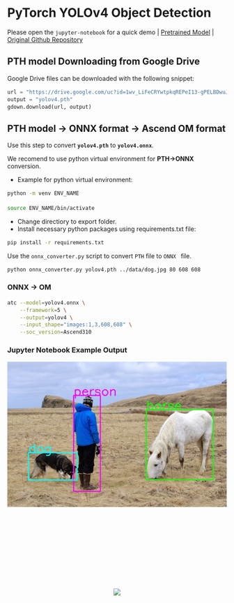 # PyTorch YOLOv4 Object Detection
Please open the `jupyter-notebook` for a quick demo | [Pretrained Model](https://drive.google.com/uc?id=1wv_LiFeCRYwtpkqREPeI13-gPELBDwuJ&export=download) | [Original Github Repository](https://github.com/Tianxiaomo/pytorch-YOLOv4)

## PTH model Downloading from Google Drive 

Google Drive files can be downloaded with the following snippet:

```py
url = "https://drive.google.com/uc?id=1wv_LiFeCRYwtpkqREPeI13-gPELBDwuJ&export=download"
output = "yolov4.pth"
gdown.download(url, output)
```

## PTH model -> ONNX format -> Ascend OM format

Use this step to convert  **`yolov4.pth`**  to  **`yolov4.onnx`**. 

We recomend to use python virtual environment for **PTH->ONNX** conversion.

- Example for python virtual environment: 
```bash
python -m venv ENV_NAME

source ENV_NAME/bin/activate
```

- Change directiory to export folder.
- Install necessary python packages using requirements.txt file:
  
```bash
pip install -r requirements.txt
```
Use the `onnx_converter.py` script to convert `PTH` file to `ONNX ` file.

```bash
python onnx_converter.py yolov4.pth ../data/dog.jpg 80 608 608
```
### ONNX -> OM

```bash
atc --model=yolov4.onnx \
    --framework=5 \
    --output=yolov4 \
    --input_shape="images:1,3,608,608" \
    --soc_version=Ascend310
```


### Jupyter Notebook Example Output

<img src="./data/predictions.jpg" width=650>

</br></br></br></br></br></br></br></br></br>


<p align="center">
<img src="https://r.huaweistatic.com/s/ascendstatic/lst/header/header-logo.png" align="center"/>
</p>
